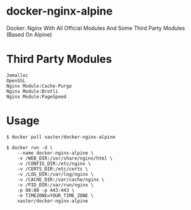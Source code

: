 # docker-nginx-alpine
Docker: Nginx With All Official Modules And Some Third Party Modules (Based On Alpine)

# Third Party Modules
```
Jemalloc
OpenSSL
Nginx Module:Cache-Purge
Nginx Module:Brotli
Nginx Module:PageSpeed
```

# Usage
```
$ docker pull xaster/docker-nginx-alpine

$ docker run -d \
    --name docker-nginx-alpine \
    -v /WEB_DIR:/usr/share/nginx/html \
    -v /CONFIG_DIR:/etc/nginx \
    -v /CERTS_DIR:/etc/certs \
    -v /LOG_DIR:/var/log/nginx \
    -v /CACHE_DIR:/var/cache/nginx \
    -v /PID_DIR:/var/run/nginx \
    -p 80:80 -p 443:443 \
    -e TIMEZONE=YOUR_TIME_ZONE \
    xaster/docker-nginx-alpine
```
